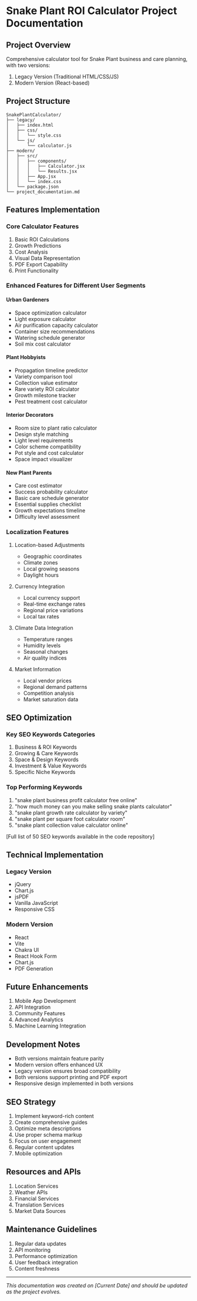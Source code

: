 # Snake Plant ROI Calculator Project Documentation

## Project Overview
Comprehensive calculator tool for Snake Plant business and care planning, with two versions:
1. Legacy Version (Traditional HTML/CSS/JS)
2. Modern Version (React-based)

## Project Structure
```
SnakePlantCalculator/
├── legacy/
│   ├── index.html
│   ├── css/
│   │   └── style.css
│   └── js/
│       └── calculator.js
├── modern/
│   ├── src/
│   │   ├── components/
│   │   │   ├── Calculator.jsx
│   │   │   └── Results.jsx
│   │   ├── App.jsx
│   │   └── index.css
│   └── package.json
└── project_documentation.md
```

## Features Implementation

### Core Calculator Features
1. Basic ROI Calculations
2. Growth Predictions
3. Cost Analysis
4. Visual Data Representation
5. PDF Export Capability
6. Print Functionality

### Enhanced Features for Different User Segments

#### Urban Gardeners
- Space optimization calculator
- Light exposure calculator
- Air purification capacity calculator
- Container size recommendations
- Watering schedule generator
- Soil mix cost calculator

#### Plant Hobbyists
- Propagation timeline predictor
- Variety comparison tool
- Collection value estimator
- Rare variety ROI calculator
- Growth milestone tracker
- Pest treatment cost calculator

#### Interior Decorators
- Room size to plant ratio calculator
- Design style matching
- Light level requirements
- Color scheme compatibility
- Pot style and cost calculator
- Space impact visualizer

#### New Plant Parents
- Care cost estimator
- Success probability calculator
- Basic care schedule generator
- Essential supplies checklist
- Growth expectations timeline
- Difficulty level assessment

### Localization Features
1. Location-based Adjustments
   - Geographic coordinates
   - Climate zones
   - Local growing seasons
   - Daylight hours

2. Currency Integration
   - Local currency support
   - Real-time exchange rates
   - Regional price variations
   - Local tax rates

3. Climate Data Integration
   - Temperature ranges
   - Humidity levels
   - Seasonal changes
   - Air quality indices

4. Market Information
   - Local vendor prices
   - Regional demand patterns
   - Competition analysis
   - Market saturation data

## SEO Optimization

### Key SEO Keywords Categories
1. Business & ROI Keywords
2. Growing & Care Keywords
3. Space & Design Keywords
4. Investment & Value Keywords
5. Specific Niche Keywords

### Top Performing Keywords
1. "snake plant business profit calculator free online"
2. "how much money can you make selling snake plants calculator"
3. "snake plant growth rate calculator by variety"
4. "snake plant per square foot calculator room"
5. "snake plant collection value calculator online"

[Full list of 50 SEO keywords available in the code repository]

## Technical Implementation

### Legacy Version
- jQuery
- Chart.js
- jsPDF
- Vanilla JavaScript
- Responsive CSS

### Modern Version
- React
- Vite
- Chakra UI
- React Hook Form
- Chart.js
- PDF Generation

## Future Enhancements
1. Mobile App Development
2. API Integration
3. Community Features
4. Advanced Analytics
5. Machine Learning Integration

## Development Notes
- Both versions maintain feature parity
- Modern version offers enhanced UX
- Legacy version ensures broad compatibility
- Both versions support printing and PDF export
- Responsive design implemented in both versions

## SEO Strategy
1. Implement keyword-rich content
2. Create comprehensive guides
3. Optimize meta descriptions
4. Use proper schema markup
5. Focus on user engagement
6. Regular content updates
7. Mobile optimization

## Resources and APIs
1. Location Services
2. Weather APIs
3. Financial Services
4. Translation Services
5. Market Data Sources

## Maintenance Guidelines
1. Regular data updates
2. API monitoring
3. Performance optimization
4. User feedback integration
5. Content freshness

---

*This documentation was created on [Current Date] and should be updated as the project evolves.*
